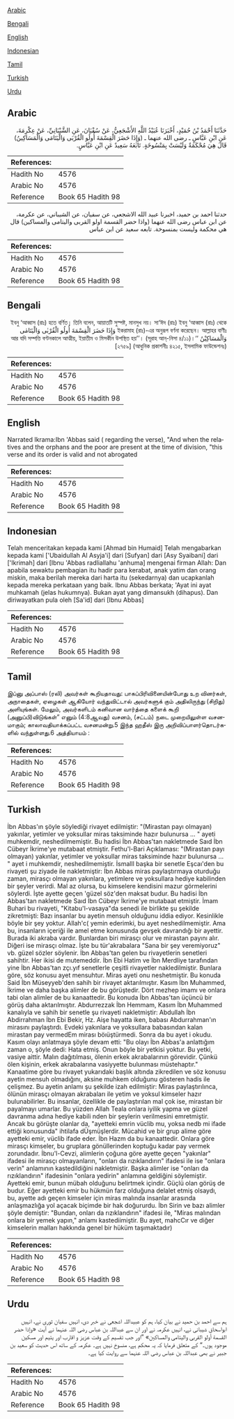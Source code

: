 [Arabic](#arabic)

[Bengali](#bengali)

[English](#english)

[Indonesian](#indonesian)

[Tamil](#tamil)

[Turkish](#turkish)

[Urdu](#urdu)

## Arabic


<div dir="rtl" lang="ar" style={{fontSize:'larger',backgroundColor:'#f8f9fa',padding:20}}>
حَدَّثَنَا أَحْمَدُ بْنُ حُمَيْدٍ، أَخْبَرَنَا عُبَيْدُ اللَّهِ الأَشْجَعِيُّ، عَنْ سُفْيَانَ، عَنِ الشَّيْبَانِيِّ، عَنْ عِكْرِمَةَ، عَنِ ابْنِ عَبَّاسٍ ـ رضى الله عنهما ـ ‏(‏وَإِذَا حَضَرَ الْقِسْمَةَ أُولُو الْقُرْبَى وَالْيَتَامَى وَالْمَسَاكِينُ‏)‏ قَالَ هِيَ مُحْكَمَةٌ وَلَيْسَتْ بِمَنْسُوخَةٍ‏.‏ تَابَعَهُ سَعِيدٌ عَنِ ابْنِ عَبَّاسٍ‏.‏
</div>
<div style={{backgroundColor:'#f8f9fa',padding:20, marginBottom: 10}}><table> <thead> <tr> <th>References:</th> <th></th> </tr> </thead> <tbody><tr><td>Hadith No</td><td>4576</td></tr><tr><td>Arabic No</td><td>4576</td></tr><tr><td>Reference</td><td>Book 65 Hadith 98</td></tr></tbody></table></div>


<div dir="rtl" lang="ar" style={{fontSize:'larger',backgroundColor:'#f8f9fa',padding:20}}>
حدثنا احمد بن حميد، اخبرنا عبيد الله الاشجعي، عن سفيان، عن الشيباني، عن عكرمة، عن ابن عباس رضى الله عنهما (واذا حضر القسمة اولو القربى واليتامى والمساكين) قال هي محكمة وليست بمنسوخة. تابعه سعيد عن ابن عباس
</div>
<div style={{backgroundColor:'#f8f9fa',padding:20, marginBottom: 10}}><table> <thead> <tr> <th>References:</th> <th></th> </tr> </thead> <tbody><tr><td>Hadith No</td><td>4576</td></tr><tr><td>Arabic No</td><td>4576</td></tr><tr><td>Reference</td><td>Book 65 Hadith 98</td></tr></tbody></table></div>

## Bengali


<div dir="rtl" lang="bn" style={{fontSize:'larger',backgroundColor:'#f8f9fa',padding:20}}>
ইবনু ‘আব্বাস (রাঃ) হতে বর্ণিত। তিনি বলেন, আয়াতটি সুস্পষ্ট, মানসুখ নয়। সা‘ঈদ (রাঃ) ইবনু ‘আব্বাস (রাঃ) থেকে ইকরামাহ (রাঃ)-এর অনুরূপ বর্ণনা করেছেন। আল্লাহর বাণীঃ وَإِذَا حَضَرَ الْقِسْمَةَ أُولُو الْقُرْبٰى وَالْيَتَامٰى وَالْمَسَاكِيْنُ ‘‘আর যদি সম্পত্তি বণ্টনকালে আত্মীয়, ইয়াতীম ও মিসকীন উপস্থিত হয়’’। (সূরাহ আন্-নিসা ৪/১১)। [২৭৫৯] (আধুনিক প্রকাশনীঃ ৪২১৫, ইসলামিক ফাউন্ডেশনঃ)
</div>
<div style={{backgroundColor:'#f8f9fa',padding:20, marginBottom: 10}}><table> <thead> <tr> <th>References:</th> <th></th> </tr> </thead> <tbody><tr><td>Hadith No</td><td>4576</td></tr><tr><td>Arabic No</td><td>4576</td></tr><tr><td>Reference</td><td>Book 65 Hadith 98</td></tr></tbody></table></div>

## English


<div dir="ltr" lang="en" style={{fontSize:'larger',backgroundColor:'#f8f9fa',padding:20}}>
Narrated Ikrama:Ibn 'Abbas said ( regarding the verse), "And when the relatives and the orphans and the poor are present at the time of division, "this verse and its order is valid and not abrogated
</div>
<div style={{backgroundColor:'#f8f9fa',padding:20, marginBottom: 10}}><table> <thead> <tr> <th>References:</th> <th></th> </tr> </thead> <tbody><tr><td>Hadith No</td><td>4576</td></tr><tr><td>Arabic No</td><td>4576</td></tr><tr><td>Reference</td><td>Book 65 Hadith 98</td></tr></tbody></table></div>

## Indonesian


<div dir="ltr" lang="id" style={{fontSize:'larger',backgroundColor:'#f8f9fa',padding:20}}>
Telah menceritakan kepada kami [Ahmad bin Humaid] Telah mengabarkan kepada kami ['Ubaidullah Al Asyja'i] dari [Sufyan] dari [Asy Syaibani] dari ['Ikrimah] dari [Ibnu 'Abbas radliallahu 'anhuma] mengenai firman Allah: Dan apabila sewaktu pembagian itu hadir para kerabat, anak yatim dan orang miskin, maka berilah mereka dari harta itu (sekedarnya) dan ucapkanlah kepada mereka perkataan yang baik. Ibnu Abbas berkata; 'Ayat ini ayat muhkamah (jelas hukumnya). Bukan ayat yang dimansukh (dihapus). Dan diriwayatkan pula oleh [Sa'id] dari [Ibnu Abbas]
</div>
<div style={{backgroundColor:'#f8f9fa',padding:20, marginBottom: 10}}><table> <thead> <tr> <th>References:</th> <th></th> </tr> </thead> <tbody><tr><td>Hadith No</td><td>4576</td></tr><tr><td>Arabic No</td><td>4576</td></tr><tr><td>Reference</td><td>Book 65 Hadith 98</td></tr></tbody></table></div>

## Tamil


<div dir="ltr" lang="ta" style={{fontSize:'larger',backgroundColor:'#f8f9fa',padding:20}}>
இப்னு அப்பாஸ் (ரலி) அவர்கள் கூறியதாவது: பாகப்பிரிவினையின்போது உற வினர்கள், அநாதைகள், ஏழைகள் ஆகியோர் வந்துவிட்டால் அவர்களுக் கும் அதிலிருந்து (சிறிது) அளியுங்கள். மேலும், அவர்களிடம் கனிவான வார்த்தை களைக் கூறி (அனுப்பி)விடுங்கள்” எனும் (4:8ஆவது) வசனம், (சட்டம்) நடை முறையிலுள்ள வசனமாகும்; காலாவதியாக்கப்பட்ட வசனமன்று.5 இந்த ஹதீஸ் இரு அறிவிப்பாளர்தொடர்களில் வந்துள்ளது.6 அத்தியாயம் :
</div>
<div style={{backgroundColor:'#f8f9fa',padding:20, marginBottom: 10}}><table> <thead> <tr> <th>References:</th> <th></th> </tr> </thead> <tbody><tr><td>Hadith No</td><td>4576</td></tr><tr><td>Arabic No</td><td>4576</td></tr><tr><td>Reference</td><td>Book 65 Hadith 98</td></tr></tbody></table></div>

## Turkish


<div dir="ltr" lang="tr" style={{fontSize:'larger',backgroundColor:'#f8f9fa',padding:20}}>
İbn Abbas'ın şöyle söylediği rivayet edilmiştir: "(Mirastan payı olmayan) yakınlar, yetimler ve yoksullar miras taksiminde hazır bulunursa ... " ayeti muhkemdir, neshedilmemiştir. Bu hadisi İbn Abbas'tan nakletmede Saıd İbn Cübeyr İkrime'ye mutabaat etmiştir. Fethu'l-Bari Açıklaması: "(Mirastan payı olmayan) yakınlar, yetimler ve yoksullar miras taksiminde hazır bulunursa ... " ayet i muhkemdir, neshedilmemiştir. İsmalll başka bir senetle Eşcaı'den bu rivayeti şu ziyade ile nakletmiştir: İbn Abbas miras paylaştırmaya oturduğu zaman, mirasçı olmayan yakınlara, yetimlere ve yoksullara hediye kabilinden bir şeyler verirdi. Mal az olursa, bu kimselere kendisini mazur görmelerini söylerdi. İşte ayette geçen 'güzel söz'den maksat budur. Bu hadisi İbn Abbas'tan nakletmede Saıd İbn Cübeyr İkrime'ye mutabaat etmiştir. İmam Buhari bu rivayeti, "Kitabu'l-vasaya"da senedi ile birlikte şu şekilde zikretmişti: Bazı insanlar bu ayetin mensuh olduğunu iddia ediyor. Kesinlikle böyle bir şey yoktur. Allah'c( yemin ederimki, bu ayet neshedilmemiştir. Ama bu, insanların içeriği ile amel etme konusunda gevşek davrandığı bir ayettir. Burada iki akraba vardır. Bunlardan biri mirasçı olur ve mirastan payını alır. Diğeri ise mirasçı olmaz. İşte bu tür'akrabalara "Sana bir şey veremiyoruz" vb. güzel sözler söylenir. İbn Abbas'tan gelen bu rivayetlerin senetleri sahihtir. Her ikisi de mutemeddir. İbn Ebi Hatim ve İbn Merdliye tarafından yine İbn Abbas'tan zçı.yıf senetlerle çeşitli rivayetler nakledilmiştir. Bunlara göre, söz konusu ayet mensuhtur. Miras ayeti onu neshetmiştir. Bu konuda Said İbn Müseyyeb'den sahih bir rivayet aktarılmıştır. Kasım İbn Muhammed, İkrime ve daha başka alimler de bu görüştedir. Dört mezhep imamı ve onlara tabi olan alimler de bu kanaattedir. Bu konuda İbn Abbas'tan üçüncü bir görüş daha aktarılmıştır. Abdurrezzak İbn Hemmam, Kasım İbn Muhammed kanalıyla ve sahih bir senetle şu rivayeti nakletmiştir: Abdullah İbn Abdirrahman İbn Ebi Bekir, Hz. Aişe hayatta iken, babası Abdurrahman'ın mirasını paylaştırdı. Evdeki yakınlara ve yoksullara babasından kalan mirastan pay vermedEm mirası böıüştürmedi. Sonra da bu ayet i okudu. Kasım olayı anlatmaya şöyle devam etti: "Bu olayı İbn Abbas'a anlattığım zaman o, şöyle dedi: Hata etmiş. Onun böyle bir yetkisi yoktur. Bu yetki, vasiye aittir. Malın dağıtılması, ölenin erkek akrabalarının görevidir. Çünkü ölen kişinin, erkek akrabalarına vasiyyette bulunması müstehaptır." Kanaatime göre bu rivayet yukarıdaki başlık altında zikredilen ve söz konusu ayetin mensuh olmadığını, aksine muhkem olduğunu gösteren hadis ile çelişmez. Bu ayetin anlamı şu şekilde izah edilmiştir: Miras paylaştırılınca, ölünün mirasçı olmayan akrabaları ile yetim ve yoksul kimseler hazır bulunabilirler. Bu insanlar, özellikle de paylaştırılan mal çok ise, mirastan bir payalmayı umarlar. Bu yüzden Allah Teala onlara iyilik yapma ve güzel davranma adına hediye kabili nden bir şeylerin verilmesini emretmiştir. Ancak bu görüşte olanlar da, "ayetteki emrin vüclib mu, yoksa nedb mi ifade ettiği konusunda" ihtilafa dÜşmüşlerdir. Mücahid ve bir grup alime göre ayetteki emir, vüclib ifade eder. İbn Hazm da bu kanaattedir. Onlara göre mirasçı kimseler, bu gruplara gönüllerinden koptuğu kadar pay vermek zorundadır. İbnu'l-Cevzi, alimlerin çoğuna göre ayette geçen "yakınlar" ifadesi ile mirasçı olmayanların, "onları da rızıklandırın" ifadesi ile ise "onlara verin" anlamının kastedildiğini nakletmiştir. Başka alimler ise "onları da rızıklandırın" ifadesinin "onlara yedirin" anlamına geldiğini söylemiştir. Ayetteki emir, bunun mübah olduğunu belirtmek içindir. Güçlü olan görüş de budur. Eğer ayetteki emir bu hükmün farz olduğuna delalet etmiş olsaydı, bu, ayette adı geçen kimseler için miras malında insanlar arasında anlaşmazlığa yol açacak biçimde bir hak doğururdu. İbn Sirin ve bazı alimler şöyle demiştir: "Bundan, onları da rızıklandırın" ifadesi ile, "Miras malından onlara bir yemek yapın," anlamı kastediimiştir. Bu ayet, mahcCır ve diğer kimselerin malları hakkında genel bir hüküm taşımaktadır)
</div>
<div style={{backgroundColor:'#f8f9fa',padding:20, marginBottom: 10}}><table> <thead> <tr> <th>References:</th> <th></th> </tr> </thead> <tbody><tr><td>Hadith No</td><td>4576</td></tr><tr><td>Arabic No</td><td>4576</td></tr><tr><td>Reference</td><td>Book 65 Hadith 98</td></tr></tbody></table></div>

## Urdu


<div dir="rtl" lang="ur" style={{fontSize:'larger',backgroundColor:'#f8f9fa',padding:20}}>
ہم سے احمد بن حمید نے بیان کیا، ہم کو عبیداللہ اشجعی نے خبر دی، انہیں سفیان ثوری نے، انہیں ابواسحاق شیبانی نے، انہیں عکرمہ نے اور ان سے عبداللہ بن عباس رضی اللہ عنہما نے آیت «وإذا حضر القسمة أولو القربى واليتامى والمساكين‏» ”اور جب تقسیم کے وقت عزیز و اقارب اور یتیم اور مسکین موجود ہوں۔“ کے متعلق فرمایا کہ یہ محکم ہے، منسوخ نہیں ہے۔ عکرمہ کے ساتھ اس حدیث کو سعید بن جبیر نے بھی عبداللہ بن عباس رضی اللہ عنہما سے روایت کیا ہے۔
</div>
<div style={{backgroundColor:'#f8f9fa',padding:20, marginBottom: 10}}><table> <thead> <tr> <th>References:</th> <th></th> </tr> </thead> <tbody><tr><td>Hadith No</td><td>4576</td></tr><tr><td>Arabic No</td><td>4576</td></tr><tr><td>Reference</td><td>Book 65 Hadith 98</td></tr></tbody></table></div>